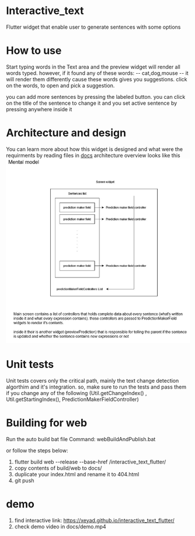 # Interactive_text
Flutter widget that enable user to generate sentences with some options 

# How to use
Start typing words in the Text area and the preview widget will render all words typed.
however, if it found any of these words: -- cat,dog,mouse -- it will render them differently cause these words gives you suggestions.
click on the words, to open and pick a suggestion.

you can add more sentences by pressing the labeled button. 
you can click on the title of the sentence to change it and you set active sentence by pressing anywhere inside it

# Architecture and design
You can learn more about how this widget is designed and what were the requirments by reading files in [docs](./documentation/)
architecture overview looks like this ![architecture overview](./documentation/interactive%20text%20widget.jpg)

# Unit tests
Unit tests covers only the critical path, mainly the text change detection algorthim and it's integration. so, make sure to run the tests and pass them if you change any of the following (Util.getChangeIndex() , Util.getStartingIndex(), PredictionMakerFieldController)


# Building for web
Run the auto build bat file 
Command: webBuildAndPublish.bat

or follow the steps below:
1. flutter build web --release --base-href /interactive_text_flutter/ 
1. copy contents of build/web to docs/
1. duplicate your index.html and rename it to 404.html
1. git push

# demo
1. find interactive link: https://xeyad.github.io/interactive_text_flutter/
1. check demo video in docs/demo.mp4